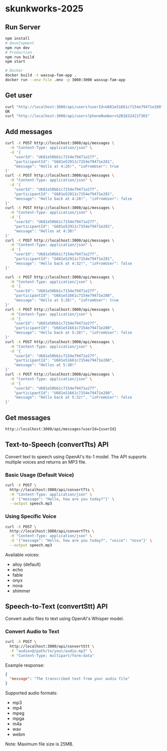 # skunkworks-2025

## Run Server
```bash
npm install
# Development
npm run dev
# Production
npm run build
npm start

# Docker
docker build -t wassup-fam-app .
docker run --env-file .env -p 3000:3000 wassup-fam-app
```

## Get user
```bash
curl "http://localhost:3000/api/users?userId=U681e51661c7154e79471e280"
OR
curl "http://localhost:3000/api/users?phoneNumber=%2B18324217365"
```

## Add messages
```bash
curl -X POST http://localhost:3000/api/messages \
  -H "Content-Type: application/json" \
  -d '{
    "userId": "U681e50bb1c7154e79471e27f",
    "participantId": "G681e52911c7154e79471e281",
    "message": "Hello at 4:26!", "isFromUser": true
}'
curl -X POST http://localhost:3000/api/messages \
  -H "Content-Type: application/json" \
  -d '{
    "userId": "U681e50bb1c7154e79471e27f",
    "participantId": "G681e52911c7154e79471e281",
    "message": "Hello back at 4:28!", "isFromUser": false
}'
curl -X POST http://localhost:3000/api/messages \
  -H "Content-Type: application/json" \
  -d '{
    "userId": "U681e50bb1c7154e79471e27f",
    "participantId": "G681e52911c7154e79471e281",
    "message": "Hellos at 4:30!"                    
}'
curl -X POST http://localhost:3000/api/messages \
  -H "Content-Type: application/json" \
  -d '{
    "userId": "U681e50bb1c7154e79471e27f",
    "participantId": "G681e52911c7154e79471e281",
    "message": "Hello back at 4:32!", "isFromUser": false
}'

curl -X POST http://localhost:3000/api/messages \
  -H "Content-Type: application/json" \
  -d '{
    "userId": "U681e50bb1c7154e79471e27f",
    "participantId": "U681e51661c7154e79471e280",
    "message": "Hello at 5:26!", "isFromUser": true
}'
curl -X POST http://localhost:3000/api/messages \
  -H "Content-Type: application/json" \
  -d '{
    "userId": "U681e50bb1c7154e79471e27f",
    "participantId": "U681e51661c7154e79471e280",
    "message": "Hello back at 5:28!", "isFromUser": false
}'
curl -X POST http://localhost:3000/api/messages \
  -H "Content-Type: application/json" \
  -d '{
    "userId": "U681e50bb1c7154e79471e27f",
    "participantId": "U681e51661c7154e79471e280",
    "message": "Hellos at 5:30!"                    
}'
curl -X POST http://localhost:3000/api/messages \
  -H "Content-Type: application/json" \
  -d '{
    "userId": "U681e50bb1c7154e79471e27f",
    "participantId": "U681e51661c7154e79471e280",
    "message": "Hello back at 5:32!", "isFromUser": false
}'
```

## Get messages
```bash
http://localhost:3000/api/messages?userId={userId}
```

## Text-to-Speech (convertTts) API
Convert text to speech using OpenAI's tts-1 model. The API supports multiple voices and returns an MP3 file.

### Basic Usage (Default Voice)
```bash
curl -X POST \
  http://localhost:3000/api/convertTts \
  -H "Content-Type: application/json" \
  -d '{"message": "Hello, how are you today?"}' \
  --output speech.mp3
```

### Using Specific Voice
```bash
curl -X POST \
  http://localhost:3000/api/convertTts \
  -H "Content-Type: application/json" \
  -d '{"message": "Hello, how are you today?", "voice": "nova"}' \
  --output speech.mp3
```

Available voices:
- alloy (default)
- echo
- fable
- onyx
- nova
- shimmer

## Speech-to-Text (convertStt) API
Convert audio files to text using OpenAI's Whisper model.

### Convert Audio to Text
```bash
curl -X POST \
  http://localhost:3000/api/convertStt \
  -F "audio=@/path/to/your/audio.mp3" \
  -H "Content-Type: multipart/form-data"
```

Example response:
```json
{
  "message": "The transcribed text from your audio file"
}
```

Supported audio formats:
- mp3
- mp4
- mpeg
- mpga
- m4a
- wav
- webm

Note: Maximum file size is 25MB.

